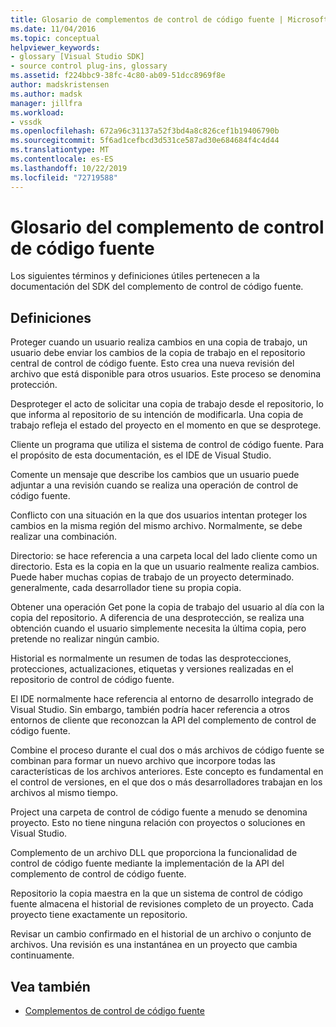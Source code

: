 ```yaml
---
title: Glosario de complementos de control de código fuente | Microsoft Docs
ms.date: 11/04/2016
ms.topic: conceptual
helpviewer_keywords:
- glossary [Visual Studio SDK]
- source control plug-ins, glossary
ms.assetid: f224bbc9-38fc-4c80-ab09-51dcc8969f8e
author: madskristensen
ms.author: madsk
manager: jillfra
ms.workload:
- vssdk
ms.openlocfilehash: 672a96c31137a52f3bd4a8c826cef1b19406790b
ms.sourcegitcommit: 5f6ad1cefbcd3d531ce587ad30e684684f4c4d44
ms.translationtype: MT
ms.contentlocale: es-ES
ms.lasthandoff: 10/22/2019
ms.locfileid: "72719588"
---
```

# <a name="source-control-plug-in-glossary"></a>Glosario del complemento de control de código fuente
Los siguientes términos y definiciones útiles pertenecen a la documentación del SDK del complemento de control de código fuente.

## <a name="definitions"></a>Definiciones
 Proteger cuando un usuario realiza cambios en una copia de trabajo, un usuario debe enviar los cambios de la copia de trabajo en el repositorio central de control de código fuente. Esto crea una nueva revisión del archivo que está disponible para otros usuarios. Este proceso se denomina protección.

 Desproteger el acto de solicitar una copia de trabajo desde el repositorio, lo que informa al repositorio de su intención de modificarla. Una copia de trabajo refleja el estado del proyecto en el momento en que se desprotege.

 Cliente un programa que utiliza el sistema de control de código fuente. Para el propósito de esta documentación, es el IDE de Visual Studio.

 Comente un mensaje que describe los cambios que un usuario puede adjuntar a una revisión cuando se realiza una operación de control de código fuente.

 Conflicto con una situación en la que dos usuarios intentan proteger los cambios en la misma región del mismo archivo. Normalmente, se debe realizar una combinación.

 Directorio: se hace referencia a una carpeta local del lado cliente como un directorio. Esta es la copia en la que un usuario realmente realiza cambios. Puede haber muchas copias de trabajo de un proyecto determinado. generalmente, cada desarrollador tiene su propia copia.

 Obtener una operación Get pone la copia de trabajo del usuario al día con la copia del repositorio. A diferencia de una desprotección, se realiza una obtención cuando el usuario simplemente necesita la última copia, pero pretende no realizar ningún cambio.

 Historial es normalmente un resumen de todas las desprotecciones, protecciones, actualizaciones, etiquetas y versiones realizadas en el repositorio de control de código fuente.

 El IDE normalmente hace referencia al entorno de desarrollo integrado de Visual Studio. Sin embargo, también podría hacer referencia a otros entornos de cliente que reconozcan la API del complemento de control de código fuente.

 Combine el proceso durante el cual dos o más archivos de código fuente se combinan para formar un nuevo archivo que incorpore todas las características de los archivos anteriores. Este concepto es fundamental en el control de versiones, en el que dos o más desarrolladores trabajan en los archivos al mismo tiempo.

 Project una carpeta de control de código fuente a menudo se denomina proyecto. Esto no tiene ninguna relación con proyectos o soluciones en Visual Studio.

 Complemento de un archivo DLL que proporciona la funcionalidad de control de código fuente mediante la implementación de la API del complemento de control de código fuente.

 Repositorio la copia maestra en la que un sistema de control de código fuente almacena el historial de revisiones completo de un proyecto. Cada proyecto tiene exactamente un repositorio.

 Revisar un cambio confirmado en el historial de un archivo o conjunto de archivos. Una revisión es una instantánea en un proyecto que cambia continuamente.

## <a name="see-also"></a>Vea también
- [Complementos de control de código fuente](../extensibility/source-control-plug-ins.md)